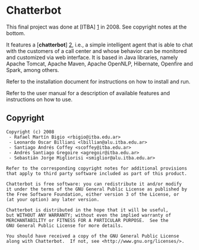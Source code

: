 Chatterbot
==========

This final project was done at [ITBA] [1] in 2008. See copyright notes at the bottom.

It features a [**chatterbot**] [2], i.e., a simple intelligent agent that is able to chat with the customers of a call center and whose behavior can be monitored and customized via web interface. It is based in Java libraries, namely Apache Tomcat, Apache Maven, Apache OpenNLP, Hibernate, Openfire and Spark, among others.

Refer to the installation document for instructions on how to install and run.

Refer to the user manual for a description of available features and instructions on how to use.

  [1]: http://www.itba.edu.ar
  [2]: http://en.wikipedia.org/wiki/Chatterbot

Copyright
---------

    Copyright (c) 2008
     - Rafael Martín Bigio <rbigio@itba.edu.ar>
     - Leonardo Oscar Billiani <lbillian@alu.itba.edu.ar>
     - Santiago Andrés Coffey <scoffey@itba.edu.ar>
     - Andrés Santiago Gregoire <agregoir@itba.edu.ar>
     - Sebastián Jorge Migliorisi <smiglior@alu.itba.edu.ar>

    Refer to the corresponding copyright notes for additional provisions
    that apply to third party software included as part of this product.

    Chatterbot is free software: you can redistribute it and/or modify
    it under the terms of the GNU General Public License as published by
    the Free Software Foundation, either version 3 of the License, or
    (at your option) any later version.

    Chatterbot is distributed in the hope that it will be useful,
    but WITHOUT ANY WARRANTY; without even the implied warranty of
    MERCHANTABILITY or FITNESS FOR A PARTICULAR PURPOSE.  See the
    GNU General Public License for more details.

    You should have received a copy of the GNU General Public License
    along with Chatterbot.  If not, see <http://www.gnu.org/licenses/>.

